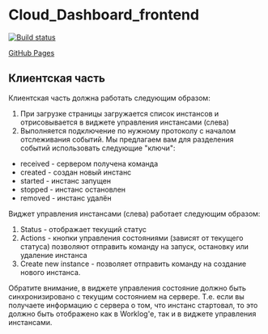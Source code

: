 # Cloud_Dashboard_frontend

[![Build status](https://ci.appveyor.com/api/projects/status/knhj5s2va67mvw7x?svg=true)](https://ci.appveyor.com/project/AnnVasilyeva/cloud-dashboard-frontend)

[GitHub Pages](https://annvasilyeva.github.io/Cloud_Dashboard_frontend/)

## Клиентская часть

Клиентская часть должна работать следующим образом:

1. При загрузке страницы загружается список инстансов и отрисовывается в виджете управления инстансами (слева)
2. Выполняется подключение по нужному протоколу с началом отслеживания событий. Мы предлагаем вам для разделения событий использовать следующие "ключи":

* received - сервером получена команда
* created - создан новый инстанс
* started - инстанс запущен
* stopped - инстанс остановлен
* removed - инстанс удалён

Виджет управления инстансами (слева) работает следующим образом:

1. Status - отображает текущий статус
2. Actions - кнопки управления состояниями (зависят от текущего статуса) позволяют отправить команду на запуск, остановку или удаление инстанса
3. Create new instance - позволяет отправить команду на создание нового инстанса.

Обратите внимание, в виджете управления состояние должно быть синхронизировано с текущим состоянием на сервере. 
Т.е. если вы получаете информацию с сервера о том, что инстанс стартовал, то это должно быть отображено как в Worklog'е, так и в виджете управления инстансами.